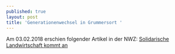 ```yaml
---
published: true
layout: post
title: 'Generationenwechsel in Grummersort '
---
```

Am 03.02.2018 erschien folgender Artikel in der NWZ: [Solidarische Landwirtschaft kommt an](https://www.nwzonline.de/oldenburg-kreis/wirtschaft/wuesting-grummersort-generationenwechsel-in-grummersort-solidarische-landwirtschaft-kommt-an_a_50,0,3339872235.html)
